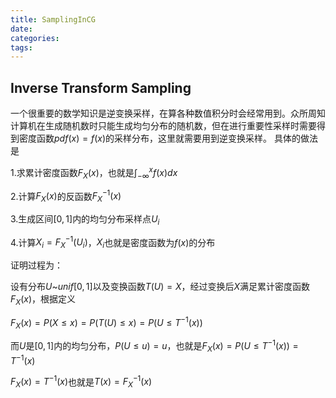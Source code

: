 ```yaml
---
title: SamplingInCG
date: 
categories:
tags:
---
```


## Inverse Transform Sampling

一个很重要的数学知识是逆变换采样，在算各种数值积分时会经常用到。众所周知计算机在生成随机数时只能生成均匀分布的随机数，但在进行重要性采样时需要得到密度函数$pdf(x)=f(x)$的采样分布，这里就需要用到逆变换采样。
具体的做法是

1.求累计密度函数$F_X(x)$，也就是$\int_{-\infty}^{x}f(x)dx$

2.计算$F_X(x)$的反函数$F_X^{-1}(x)$

3.生成区间$[0,1]$内的均匀分布采样点$U_i$

4.计算$X_i=F_X^{-1}(U_i)$，$X_i$也就是密度函数为$f(x)$的分布

证明过程为：

设有分布$U$~$unif[0,1]$以及变换函数$T(U)=X$，经过变换后$X$满足累计密度函数$F_X(x)$，根据定义

$F_X(x)=P(X\leqslant x)=P(T(U)\leqslant x)=P(U\leqslant T^{-1}(x))$

而$U$是$[0,1]$内的均匀分布，$P(U\leqslant u)=u$，也就是$F_X(x)=P(U\leqslant T^{-1}(x))=T^{-1}(x)$

$F_X(x)=T^{-1}(x)$也就是$T(x)=F_X^{-1}(x)$